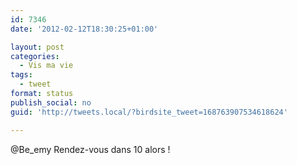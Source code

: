 ```yaml
---
id: 7346
date: '2012-02-12T18:30:25+01:00'

layout: post
categories:
  - Vis ma vie
tags:
  - tweet
format: status
publish_social: no
guid: 'http://tweets.local/?birdsite_tweet=168763907534618624'

---
```


@Be\_emy Rendez-vous dans 10 alors !